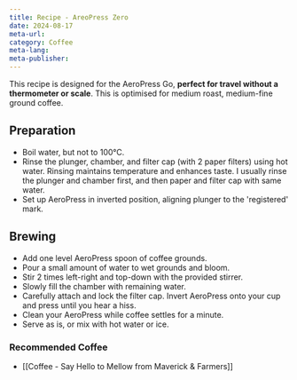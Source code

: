 ```yaml
---
title: Recipe - AreoPress Zero
date: 2024-08-17
meta-url: 
category: Coffee
meta-lang: 
meta-publisher:
---
```

This recipe is designed for the AeroPress Go, **perfect for travel without a thermometer or scale**. This is optimised for medium roast, medium-fine ground coffee.
## Preparation
- Boil water, but not to 100°C.
- Rinse the plunger, chamber, and filter cap (with 2 paper filters) using hot water. Rinsing maintains temperature and enhances taste. I usually rinse the plunger and chamber first, and then paper and filter cap with same water. 
- Set up AeroPress in inverted position, aligning plunger to the 'registered' mark.

## Brewing
- Add one level AeroPress spoon of coffee grounds.
- Pour a small amount of water to wet grounds and bloom.
- Stir 2 times left-right and top-down with the provided stirrer.
- Slowly fill the chamber with remaining water.
- Carefully attach and lock the filter cap. Invert AeroPress onto your cup and press until you hear a hiss.
- Clean your AeroPress while coffee settles for a minute.
- Serve as is, or mix with hot water or ice.

### Recommended Coffee
- [[Coffee - Say Hello to Mellow from Maverick & Farmers]]
